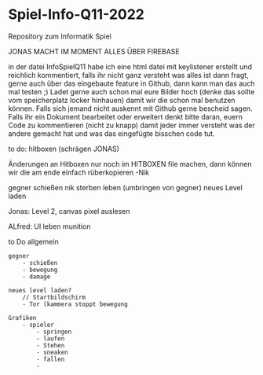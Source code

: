 # Spiel-Info-Q11-2022
Repository zum Informatik Spiel

JONAS MACHT IM MOMENT ALLES ÜBER FIREBASE


in der datei InfoSpielQ11 habe ich eine html datei mit keylistener erstellt und reichlich kommentiert, falls ihr nicht ganz versteht was alles ist dann fragt, 
gerne auch über das eingebaute feature in Github, dann kann man das auch mal testen ;) 
Ladet gerne auch schon mal eure Bilder hoch (denke das sollte vom speicherplatz locker hinhauen) damit wir die schon mal benutzen können.
Falls sich jemand nicht auskennt mit Github gerne bescheid sagen.
Falls ihr ein Dokument bearbeitet oder erweitert denkt bitte daran, euern Code zu kommentieren (nicht zu knapp) damit jeder immer versteht was der andere
gemacht hat und was das eingefügte bisschen code tut. 

to do:
hitboxen (schrägen JONAS)  

Änderungen an Hitboxen nur noch im HITBOXEN file machen, dann können wir die am ende einfach rüberkopieren -Nik

gegner 
    schießen nik
    sterben
    leben
    (umbringen von gegner)
 neues Level laden


Jonas:
    Level 2, canvas pixel auslesen
    

ALfred:
UI
    leben
    munition
    
to Do allgemein
    
    gegner
        - schießen
        - bewegung 
        - damage
 
    neues level laden?
        // Startbildschirm
        - Tor (kammera stoppt bewegung

    Grafiken 
        - spieler 
            - springen 
            - laufen 
            - Stehen 
            - sneaken 
            - fallen 
            - 
